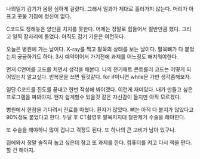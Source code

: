 나의일기
감기가 옴팡 심하게 걸렸다.
그래서 일과가 제대로 흘러가지 않는다.
머리가 아프고 콧물 기침에 정신이 없다.

C코드도 정해놓은 양만큼 치지를 못한다.
어제는 정말로 힘들어서 절반만큼 했다.
그리고 일찍 잠자리에 들었다.
아직도 감기 기운은 여전하다.

오늘은 병원에 가는 날이다.
X-ray를 찍고 팔목의 상태를 보는 날이다.
팔목뼈가 다 붙었는지 궁금하기도 하다.
3시 예약이어서 가기전에 과제를 어느정도 해치워야한다.

먼저 C언어를 코드를 치면서 생각을 해본다.
나의 전기매트 콘트롤러 코드는 어떻게 되어있는지 알고싶다.
반복문을 쓰면 될것같다. for if아니면 while문 가만 생각좀해보자.

일단 C코드를 진도를 끝내고 한번 작성해 봐야겠다.
이런게 재미있다. 내가 만들고 싶은 프로그램을 짜봐야지.
왠지 쉽게할수 있을것 같은 자신감이 들지만 아직 모르겠다.

병원에서 한참을 기다려서 진료를 마쳤다. 환자가 많았다.
뼈는 아직 다 붙지가 않았다고 90%정도 붙었다고 한다.
두달 후 CT촬영후 팔목지지대 철판제거 수술을 해야한다.

또 수술을 해야하니 많이 겁나고 걱정도 된다.
또 하나의 큰 고비가 남아 있구나.

집에와서 정말 솔직히 눕고 싶은데 참고 또 과제를 한다.
컴퓨터를 켜고 다시 책을 편다.
할 건 해야지.

